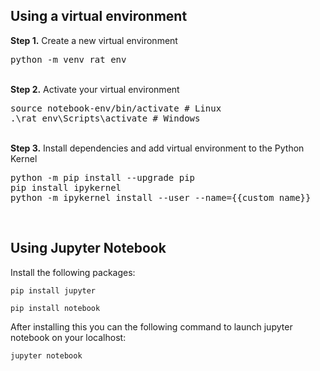 
## Using a virtual environment
<b>Step 1.</b> Create a new virtual environment 
<pre>
python -m venv rat_env
</pre> 
<br/>
<b>Step 2.</b> Activate your virtual environment
<pre>
source notebook-env/bin/activate # Linux
.\rat_env\Scripts\activate # Windows 
</pre>
<br/>
<b>Step 3.</b> Install dependencies and add virtual environment to the Python Kernel
<pre>
python -m pip install --upgrade pip
pip install ipykernel
python -m ipykernel install --user --name={{custom_name}}
</pre>
<br/>

## Using Jupyter Notebook
Install the following packages:
```
pip install jupyter

pip install notebook
```

After installing this you can the following command to launch jupyter notebook on your localhost:
```
jupyter notebook
```


<br/>